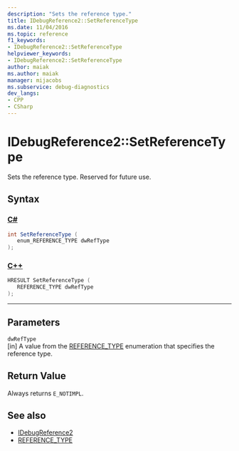 ```yaml
---
description: "Sets the reference type."
title: IDebugReference2::SetReferenceType
ms.date: 11/04/2016
ms.topic: reference
f1_keywords:
- IDebugReference2::SetReferenceType
helpviewer_keywords:
- IDebugReference2::SetReferenceType
author: maiak
ms.author: maiak
manager: mijacobs
ms.subservice: debug-diagnostics
dev_langs:
- CPP
- CSharp
---
```

# IDebugReference2::SetReferenceType

Sets the reference type. Reserved for future use.

## Syntax

### [C#](#tab/csharp)
```csharp
int SetReferenceType ( 
   enum_REFERENCE_TYPE dwRefType
);
```
### [C++](#tab/cpp)
```cpp
HRESULT SetReferenceType ( 
   REFERENCE_TYPE dwRefType
);
```
---

## Parameters
`dwRefType`\
[in] A value from the [REFERENCE_TYPE](../../../extensibility/debugger/reference/reference-type.md) enumeration that specifies the reference type.

## Return Value
 Always returns `E_NOTIMPL`.

## See also
- [IDebugReference2](../../../extensibility/debugger/reference/idebugreference2.md)
- [REFERENCE_TYPE](../../../extensibility/debugger/reference/reference-type.md)
